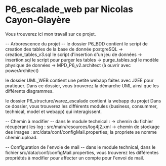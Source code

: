 # P6_escalade_web par Nicolas Cayon-Glayère 

Vous trouverez ici mon travail sur ce projet.

-- Arborescence du projet -- 
le dossier P6_BDD contient le script de creation des tables de la base de donnée postgreSQL
		-> creation_tables_v3.sql
	le script d'insertion d'un jeu de données
		-> insertion.sql
	le script pour purger les tables
		-> purge_tables.sql
	le modèle physique de données
		-> MPD_P6_v2.architect (à ouvrir avec powerArchitect)

le dossier UML_WEB contient une petite webapp faites avec J2EE pour pratiquer.
Dans ce dossier, vous trouverez la démarche UML ainsi que les différents diagrammes.

le dossier P6_structure/warez_escalade contient la webapp du projet
Dans ce dossier, vous trouverez les différents modules (business, consummer, technical, model et webapp) qui interagissent.

-- Chemin à modifier -- 
dans le module technical : 
-> chemin du fichier récupérant les log : src/main/resources/log4j2.xml
-> chemin de stockage des images : src/data/conf/configMail.properties; la propriete se nomme chemin.upload.

-- Configuration de l'envoie de mail -- 
dans le module technical, dans le fichier src/data/conf/configMail.properties, vous trouverez les différentes propriétés à modifier pour affecter un compte pour l'envoi de mail.
